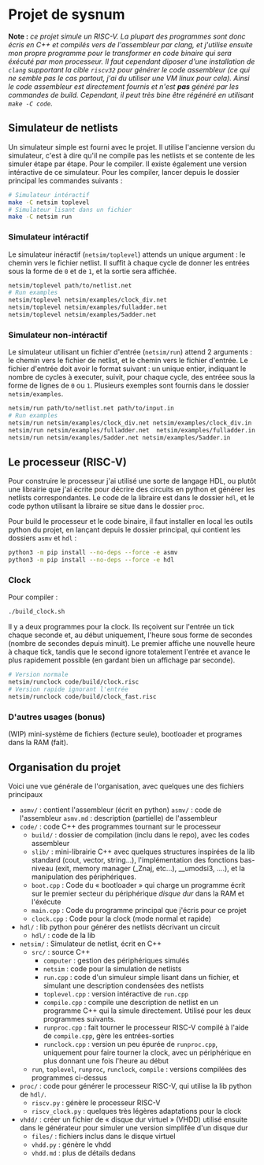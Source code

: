 # Projet de sysnum

**Note :** *ce projet simule un RISC-V. La plupart des programmes sont donc écris en C++ et compilés vers de l'assembleur par clang, et j'utilise ensuite mon propre programme pour le transformer en code binaire qui sera éxécuté par mon processeur. Il faut cependant diposer d'une installation de `clang` supportant la cible `riscv32` pour générer le code assembleur (ce qui ne semble pas le cas partout, j'ai du utiliser une VM linux pour cela). Ainsi le code assembleur est directement fournis et n'est **pas** généré par les commandes de build. Cependant, il peut très bine être régénéré en utilisant `make -C code`.*

## Simulateur de netlists

Un simulateur simple est fourni avec le projet. Il utilise l'ancienne version du simulateur, c'est à dire qu'il ne compile pas les netlists et se contente de les simuler étape par étape. Pour le compiler. Il existe également une version intéractive de ce simulateur. Pour les compiler, lancer depuis le dossier principal les commandes suivants :

```bash
# Simulateur intéractif
make -C netsim toplevel
# Simulateur lisant dans un fichier
make -C netsim run
```


### Simulateur intéractif

Le simulateur inéractif (`netsim/toplevel`) attends un unique argument : le chemin vers le fichier netlist. Il suffit à chaque cycle de donner les entrées sous la forme de `0` et de `1`, et la sortie sera affichée.

```bash
netsim/toplevel path/to/netlist.net
# Run examples
netsim/toplevel netsim/examples/clock_div.net
netsim/toplevel netsim/examples/fulladder.net
netsim/toplevel netsim/examples/5adder.net
```

### Simulateur non-intéractif

Le simulateur utilisant un fichier d'entrée (`netsim/run`) attend 2 arguments : le chemin vers le fichier de netlist, et le chemin vers le fichier d'entrée. Le fichier d'entrée doit avoir le format suivant : un unique entier, indiquant le nombre de cycles à executer, suivit, pour chaque cycle, des entréee sous la forme de lignes de `0` ou `1`. Plusieurs exemples sont fournis dans le dossier `netsim/examples`.

```bash
netsim/run path/to/netlist.net path/to/input.in
# Run examples
netsim/run netsim/examples/clock_div.net netsim/examples/clock_div.in
netsim/run netsim/examples/fulladder.net  netsim/examples/fulladder.in
netsim/run netsim/examples/5adder.net netsim/examples/5adder.in
```

## Le processeur (RISC-V)

Pour construire le processeur j'ai utilisé une sorte de langage HDL, ou plutôt une librairie que j'ai écrite pour décrire des circuits en python et générer les netlists correspondantes. Le code de la libraire est dans le dossier `hdl`, et le code python utilisant la libraire se situe dans le dossier `proc`.

Pour build le processeur et le code binaire, il faut installer en local les outils python du projet, en lançant depuis le dossier principal, qui contient les dossiers `asmv` et `hdl` :

```bash
python3 -m pip install --no-deps --force -e asmv
python3 -m pip install --no-deps --force -e hdl
```

### Clock

Pour compiler :

```bash
./build_clock.sh
```

Il y a deux programmes pour la clock. Ils reçoivent sur l'entrée un tick chaque seconde et, au début uniquement, l'heure sous forme de secondes (nombre de secondes depuis minuit). Le premier affiche une nouvelle heure à chaque tick, tandis que le second ignore totalement l'entrée et avance le plus rapidement possible (en gardant bien un affichage par seconde).

```bash
# Version normale
netsim/runclock code/build/clock.risc
# Version rapide ignorant l'entrée
netsim/runclock code/build/clock_fast.risc
````


### D'autres usages (bonus)

(WIP) mini-système de fichiers (lecture seule), bootloader et programes dans la RAM (fait).

## Organisation du projet

Voici une vue générale de l'organisation, avec quelques une des fichiers principaux

- `asmv/` : contient l'assembleur (écrit en python)
	`asmv/` : code de l'assembleur
	`asmv.md` : description (partielle) de l'assembleur
- `code/` : code C++ des programmes tournant sur le processeur
	- `build/` : dossier de compilation (inclu dans le repo), avec les codes assembleur
	- `slib/` : mini-librairie C++ avec quelques structures inspirées de la lib standard (cout, vector, string...), l'implémentation des fonctions bas-niveau (exit, memory manager (_Znaj, etc...), __umodsi3, ....), et la manipulation des périphériques.
	- `boot.cpp` : Code du « bootloader » qui charge un programme écrit sur le premier secteur du périphérique *disque dur* dans la RAM et l'éxécute
	- `main.cpp` : Code du programme principal que j'écris pour ce projet
	- `clock.cpp` : Code pour la clock (mode normal et rapide)
- `hdl/` : lib python pour générer des netlists décrivant un circuit
	- `hdl/` : code de la lib
- `netsim/` : Simulateur de netlist, écrit en C++
	- `src/` : source C++
		- `computer` : gestion des périphériques simulés
		- `netsim` : code pour la simulation de netlists
		- `run.cpp` : code d'un simuleur simple lisant dans un fichier, et simulant une description condensées des netlists
		- `toplevel.cpp` : version intéractive de `run.cpp`
		- `compile.cpp` : compile une description de netlist en un programme C++ qui la simule directement. Utilisé pour les deux programmes suivants.
		- `runproc.cpp` : fait tourner le processeur RISC-V compilé à l'aide de `compile.cpp`, gère les entrées-sorties
		- `runclock.cpp` : version un peu épurée de `runproc.cpp`, uniquement pour faire tourner la clock, avec un périphérique en plus donnant une fois l'heure au début
	- `run`, `toplevel`, `runproc`, `runclock`, `compile` : versions compilées des programmes ci-dessus
- `proc/` : code pour générer le processeur RISC-V, qui utilise la lib python de `hdl/`.
	- `riscv.py` : génère le processeur RISC-V
	- `riscv_clock.py` : quelques très légères adaptations pour la clock
- `vhdd/` : créer un fichier de « disque dur virtuel » (VHDD) utilisé ensuite dans le générateur pour simuler une version simplifée d'un disque dur
	- `files/` : fichiers inclus dans le disque virtuel
	- `vhdd.py` : génère le vhdd
	- `vhdd.md` : plus de détails dedans
